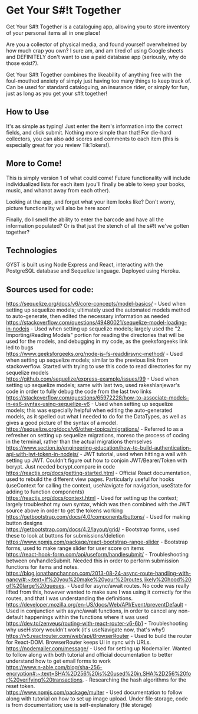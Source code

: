 # Get Your S#!t Together

Get Your S#!t Together is a cataloguing app, allowing you to store inventory of your personal items all in one place!

Are you a collector of physical media, and found yourself overwhelmed by how much crap you own? I sure am, and am tired of using Google sheets and DEFINITELY don't want to use a paid database app (seriously, why do those exist?).

Get Your S#!t Together combines the likeability of anything free with the foul-mouthed anxiety of simply just having too many things to keep track of. Can be used for standard cataloguing, an insurance rider, or simply for fun, just as long as you get your s#!t together!

## How to Use
It's as simple as typing! Just enter the item's information into the correct fields, and click submit. Nothing more simple than that! For die-hard collectors, you can also add scores and comments to each item (this is especially great for you review TikTokers!). 

## More to Come!
This is simply version 1 of what could come! Future functionality will include individualized lists for each item (you'll finally be able to keep your books, music, and whanot away from each other). 

Looking at the app, and forget what your item looks like? Don't worry, picture functionality will also be here soon!

Finally, do I smell the ability to enter the barcode and have all the information populated? Or is that just the stench of all the s#!t we've gotten together?

## Technologies
GYST is built using Node Express and React, interacting with the PostgreSQL database and Sequelize language. Deployed using Heroku.

## Sources used for code:
https://sequelize.org/docs/v6/core-concepts/model-basics/ - Used when setting up sequelize models; ultimately used the automated models method to auto-generate, then edited the necessary information as needed <br />
https://stackoverflow.com/questions/49480021/sequelize-model-loading-in-nodejs - Used when setting up sequelize models; largely used the "2. Importing/Reading Models" portion for reading the directories that will be used for the models, and debugging in my code, as the geeksforgeeks link led to bugs <br />
https://www.geeksforgeeks.org/node-js-fs-readdirsync-method/ - Used when setting up sequelize models; similar to the previous link from stackoverflow. Started with trying to use this code to read directories for my sequelize models <br />
https://github.com/sequelize/express-example/issues/99 - Used when setting up sequelize models; same with last two, used rakeshlanjewar's code in order to fully debug the code from the last two links <br />
https://stackoverflow.com/questions/65972228/how-to-associate-models-in-es6-syntax-using-sequelize-v6 - Used when setting up sequelize models; this was especially helpful when editing the auto-generated models, as it spelled out what I needed to do for the DataTypes, as well as gives a good picture of the syntax of a model. <br />
https://sequelize.org/docs/v6/other-topics/migrations/ - Referred to as a refresher on setting up sequelize migrations, moreso the process of coding in the terminal, rather than the actual migrations themselves <br /> 
https://www.section.io/engineering-education/how-to-build-authentication-api-with-jwt-token-in-nodejs/ - JWT tutorial, used when hitting a wall with setting up JWT. Couldn't figure out how to conjoin JWT/Bearer/Token with bcrypt. Just needed bcrypt.compare in code <br />
https://reactjs.org/docs/getting-started.html - Official React documentation, used to rebuild the different view pages. Particularly useful for hooks (useContext for calling the context, useNavigate for navigation, useState for adding to function components) <br />
https://reactjs.org/docs/context.html - Used for setting up the context; largely troubleshot my own syntax, which was then combined with the JWT source above in order to get the tokens working <br />
https://getbootstrap.com/docs/4.0/components/buttons/ - Used for making button designs <br />
https://getbootstrap.com/docs/4.2/layout/grid/ - Bootstrap forms, used these to look at buttons for submissions/deletion <br />
https://www.npmjs.com/package/react-bootstrap-range-slider - Bootstrap forms, used to make range slider for user score on items <br />
https://react-hook-form.com/api/useform/handlesubmit/ - Troubleshooting between on/handleSubmit. Needed this in order to perform submission functions for items and notes. <br />
https://blog.jonathanchannon.com/2013-08-24-async-route-handling-with-nancy/#:~:text=If%20you%20make%20your%20routes,likely%20hood%20of%20large%20queues. - Used for async/await routes. No code was really lifted from this, however wanted to make sure I was using it correctly for the routes, and that I was understanding the definitions. <br />
https://developer.mozilla.org/en-US/docs/Web/API/Event/preventDefault - Used in conjunction with async/await functions, in order to cancel any non-default happenings within the functions where it was used <br />
https://dev.to/zenveus/routing-with-react-router-v6-6b1 - Troubleshooting why useHistory wouldn't work (it's useNavigate now, that's why!) <br />
https://v5.reactrouter.com/web/api/BrowserRouter - Used to build the router for React-DOM. BrowserRouter keeps UI in sync with URLs.<br />
https://nodemailer.com/message/ - Used for setting up Nodemailer. Wanted to follow along with both tutorial and official documentation to better understand how to get email forms to work <br />
https://www.n-able.com/blog/sha-256-encryption#:~:text=SHA%2D256%20is%20used%20in,SHA%2D256%20for%20verifying%20transactions. - Researching the hash algorithms for the reset token. <br />
https://www.npmjs.com/package/multer - Used documentation to follow along with tutorial on how to set up image upload. Under file storage, code is from documentation; use is self-explanatory (file storage)